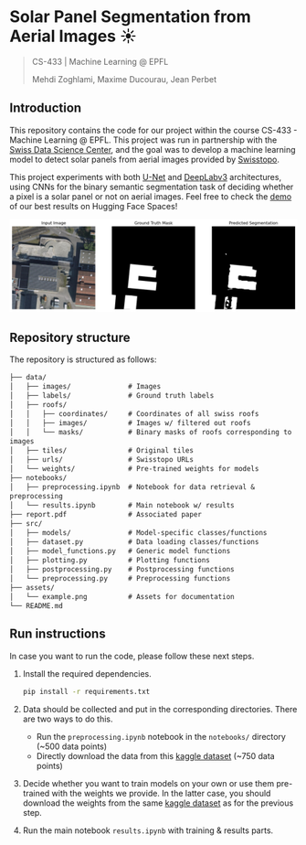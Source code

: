 # Solar Panel Segmentation from Aerial Images ☀️
>
> CS-433 | Machine Learning @ EPFL
>
> Mehdi Zoghlami, Maxime Ducourau, Jean Perbet

## Introduction

This repository contains the code for our project within the course CS-433 - Machine Learning @ EPFL. This project was run in partnership with the [Swiss Data Science Center](https://www.datascience.ch), and the goal was to develop a machine learning model to detect solar panels from aerial images provided by [Swisstopo](https://www.swisstopo.admin.ch/de).

This project experiments with both [U-Net](https://en.wikipedia.org/wiki/U-Net) and [DeepLabv3](https://pytorch.org/hub/pytorch_vision_deeplabv3_resnet101/) architectures, using CNNs for the binary semantic segmentation task of deciding whether a pixel is a solar panel or not on aerial images. Feel free to check the [demo](https://huggingface.co/spaces/jeanprbt/swiss-solar-panels-segmentation) of our best results on Hugging Face Spaces!

![binary segmentation example](./assets/example.png)

## Repository structure

The repository is structured as follows:


```foo
├── data/                           
│   ├── images/              # Images
│   ├── labels/              # Ground truth labels
│   ├── roofs/                        
│   │   ├── coordinates/     # Coordinates of all swiss roofs
│   │   ├── images/          # Images w/ filtered out roofs
│   │   └── masks/           # Binary masks of roofs corresponding to images
│   ├── tiles/               # Original tiles             
│   ├── urls/                # Swisstopo URLs  
│   └── weights/             # Pre-trained weights for models
├── notebooks/
│   ├── preprocessing.ipynb  # Notebook for data retrieval & preprocessing
│   └── results.ipynb        # Main notebook w/ results
├── report.pdf               # Associated paper
├── src/
│   ├── models/              # Model-specific classes/functions    
│   ├── dataset.py           # Data loading classes/functions
│   ├── model_functions.py   # Generic model functions
│   ├── plotting.py          # Plotting functions
│   ├── postprocessing.py    # Postprocessing functions
│   └── preprocessing.py     # Preprocessing functions
├── assets/
│   └── example.png          # Assets for documentation
└── README.md
```

## Run instructions
In case you want to run the code, please follow these next steps.

1. Install the required dependencies.

    ```sh
    pip install -r requirements.txt
    ```

2. Data should be collected and put in the corresponding directories. There are two ways to do this.
    - Run the `preprocessing.ipynb` notebook in the `notebooks/` directory (~500 data points)
    - Directly download the data from this [kaggle dataset](https://www.kaggle.com/datasets/jeanprbt/swiss-solar-panels-segmentation/data?select=images) (~750 data points)

3. Decide whether you want to train models on your own or use them pre-trained with the weights we provide. In the latter case, you should download the weights from the same [kaggle dataset](https://www.kaggle.com/datasets/jeanprbt/swiss-solar-panels-segmentation/data?select=images) as for the previous step.

4. Run the main notebook `results.ipynb` with training & results parts.
